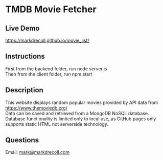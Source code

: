 # TMDB Movie Fetcher

## Live Demo
https://markdrecoll.github.io/movie_list/

## Instructions
First from the backend folder, run node server.js  
Then from the client folder, run npm start  

## Description
This website displays random popular movies provided by API data from https://www.themoviedb.org/  
Data can be saved and retrieved from a MongoDB NoSQL database.  
Database functionality is limited only to local use, as GitHub pages only supports static HTML not serverside technology.  

## Questions
Email: mark@markdrecoll.com